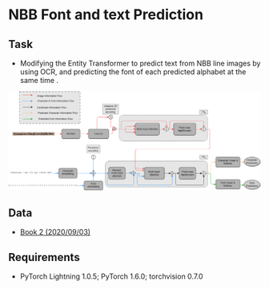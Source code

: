 # NBB Font and text Prediction

## Task
- Modifying the Entity Transformer to predict text from NBB line images by using OCR, and predicting the font of each predicted alphabet at the same time .

![HTR Model Architecture](Font&TextReport/figures/HTRModelArchitecture.png)


## Data
- [Book 2 (2020/09/03)](https://faubox.rrze.uni-erlangen.de/getlink/fiNcWUfNXwuV4bDB3H54iqK1/Band2.zip)

## Requirements
- PyTorch Lightning 1.0.5; PyTorch 1.6.0; torchvision 0.7.0

